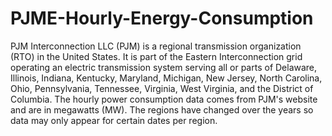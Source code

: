 # PJME-Hourly-Energy-Consumption
PJM Interconnection LLC (PJM) is a regional transmission organization (RTO) in the United States. It is part of the Eastern Interconnection grid operating an electric transmission system serving all or parts of Delaware, Illinois, Indiana, Kentucky, Maryland, Michigan, New Jersey, North Carolina, Ohio, Pennsylvania, Tennessee, Virginia, West Virginia, and the District of Columbia.  The hourly power consumption data comes from PJM's website and are in megawatts (MW).  The regions have changed over the years so data may only appear for certain dates per region.
